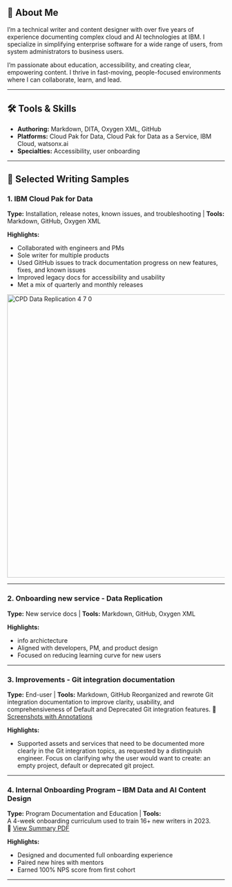 ## 👋 About Me  
I’m a technical writer and content designer with over five years of experience documenting complex cloud and AI technologies at IBM. I specialize in simplifying enterprise software for a wide range of users, from system administrators to business users.

I’m passionate about education, accessibility, and creating clear, empowering content. I thrive in fast-moving, people-focused environments where I can collaborate, learn, and lead.

---

## 🛠 Tools & Skills  
- **Authoring:** Markdown, DITA, Oxygen XML, GitHub
- **Platforms:** Cloud Pak for Data, Cloud Pak for Data as a Service, IBM Cloud, watsonx.ai  
- **Specialties:** Accessibility, user onboarding

---

## 📄 Selected Writing Samples

### 1. IBM Cloud Pak for Data 
**Type:** Installation, release notes, known issues, and troubleshooting | **Tools:** Markdown, GitHub, Oxygen XML  

**Highlights:**  
- Collaborated with engineers and PMs
- Sole writer for multiple products
- Used GitHub issues to track documentation progress on new features, fixes, and known issues
- Improved legacy docs for accessibility and usability
- Met a mix of quarterly and monthly releases

<img width="655" alt="CPD Data Replication 4 7 0" src="https://github.com/user-attachments/assets/39946650-f7ff-4250-8554-904b46c9d29a" />


---

### 2. Onboarding new service - Data Replication
**Type:** New service docs | **Tools:** Markdown, GitHub, Oxygen XML

**Highlights:**  
- info archictecture
- Aligned with developers, PM, and product design
- Focused on reducing learning curve for new users

---

### 3. Improvements - Git integration documentation  
**Type:** End-user | **Tools:** Markdown, GitHub
Reorganized and rewrote Git integration documentation to improve clarity, usability, and  comprehensiveness of Default and Deprecated Git integration features. 
📎 [Screenshots with Annotations](#)

**Highlights:**  
- Supported assets and services that need to be documented more clearly in the Git integration topics, as requested by a distinguish engineer. Focus on clarifying why the user would want to create: an empty project,  default or deprecated git project. 

---

### 4. Internal Onboarding Program – IBM Data and AI Content Design  
**Type:** Program Documentation and Education | **Tools:**  
A 4-week onboarding curriculum used to train 16+ new writers in 2023.  
📎 [View Summary PDF](#)

**Highlights:**  
- Designed and documented full onboarding experience  
- Paired new hires with mentors  
- Earned 100% NPS score from first cohort

---

